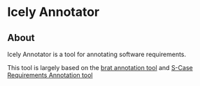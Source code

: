 # Icely Annotator
## About
Icely Annotator is a tool for annotating software requirements.

This tool is largely based on the [brat annotation tool](http://brat.nlplab.org/) and [S-Case Requirements Annotation tool](https://github.com/s-case/requirements-annotation-tool)
